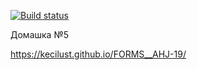 [![Build status](https://ci.appveyor.com/api/projects/status/8qhmn8whhk6427s5?svg=true)](https://ci.appveyor.com/project/KeciLust/forms-ahj-19)


Домашка №5


https://kecilust.github.io/FORMS__AHJ-19/